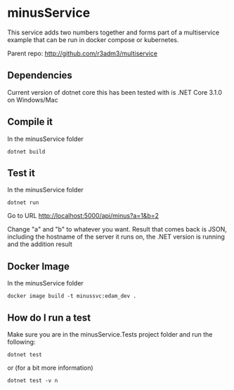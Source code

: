 # minusService

This service adds two numbers together and forms part of a multiservice example that can be run in docker compose or kubernetes.

Parent repo: <http://github.com/r3adm3/multiservice>

## Dependencies

Current version of dotnet core this has been tested with is .NET Core 3.1.0 on Windows/Mac

## Compile it

In the minusService folder

```dotnetcore
dotnet build
```

## Test it

In the minusService folder

```dotnetcore
dotnet run
```

Go to URL <http://localhost:5000/api/minus?a=1&b=2>

Change "a" and "b" to whatever you want. Result that comes back is JSON, including the hostname of the server it runs on, the .NET version is running and the addition result

## Docker Image

In the minusService folder

```docker
docker image build -t minussvc:edam_dev .
```

## How do I run a test

Make sure you are in the minusService.Tests project folder and run the following:

```dotnetcore
dotnet test
```

or (for a bit more information)

```dotnetcore
dotnet test -v n
```
